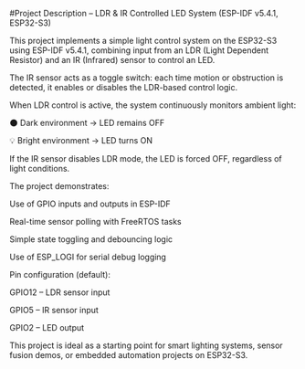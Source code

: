 #Project Description – LDR & IR Controlled LED System (ESP-IDF v5.4.1, ESP32-S3)

This project implements a simple light control system on the ESP32-S3 using ESP-IDF v5.4.1, combining input from an LDR (Light Dependent Resistor) and an IR (Infrared) sensor to control an LED.

The IR sensor acts as a toggle switch: each time motion or obstruction is detected, it enables or disables the LDR-based control logic.

When LDR control is active, the system continuously monitors ambient light:

🌑 Dark environment → LED remains OFF

💡 Bright environment → LED turns ON

If the IR sensor disables LDR mode, the LED is forced OFF, regardless of light conditions.

The project demonstrates:

Use of GPIO inputs and outputs in ESP-IDF

Real-time sensor polling with FreeRTOS tasks

Simple state toggling and debouncing logic

Use of ESP_LOGI for serial debug logging

Pin configuration (default):

GPIO12 – LDR sensor input

GPIO5 – IR sensor input

GPIO2 – LED output

This project is ideal as a starting point for smart lighting systems, sensor fusion demos, or embedded automation projects on ESP32-S3.
